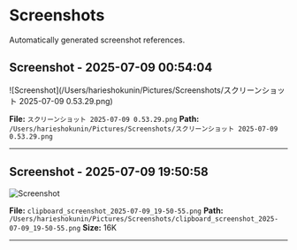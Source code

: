 # Screenshots

Automatically generated screenshot references.

## Screenshot - 2025-07-09 00:54:04

![Screenshot](/Users/harieshokunin/Pictures/Screenshots/スクリーンショット 2025-07-09 0.53.29.png)

**File:** `スクリーンショット 2025-07-09 0.53.29.png`
**Path:** `/Users/harieshokunin/Pictures/Screenshots/スクリーンショット 2025-07-09 0.53.29.png`

---

## Screenshot - 2025-07-09 19:50:58

![Screenshot](/Users/harieshokunin/Pictures/Screenshots/clipboard_screenshot_2025-07-09_19-50-55.png)

**File:** `clipboard_screenshot_2025-07-09_19-50-55.png`
**Path:** `/Users/harieshokunin/Pictures/Screenshots/clipboard_screenshot_2025-07-09_19-50-55.png`
**Size:**  16K

---

